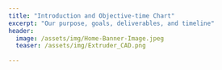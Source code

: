 ```yaml
---
title: "Introduction and Objective-time Chart"
excerpt: "Our purpose, goals, deliverables, and timeline"
header:
  image: /assets/img/Home-Banner-Image.jpeg
  teaser: /assets/img/Extruder_CAD.png
   
---
```


